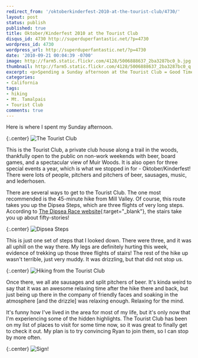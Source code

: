 ```yaml
---
redirect_from: '/oktoberkinderfest-2010-at-the-tourist-club/4730/'
layout: post
status: publish
published: true
title: Oktober/Kinderfest 2010 at the Tourist Club
disqus_id: 4730 http://superduperfantastic.net/?p=4730
wordpress_id: 4730
wordpress_url: http://superduperfantastic.net/?p=4730
date: '2010-09-21 00:04:39 -0700'
image: http://farm5.static.flickr.com/4128/5006888637_2ba3287bc0_b.jpg
thumbnail: http://farm5.static.flickr.com/4128/5006888637_2ba3287bc0_q.jpg
excerpt: <p>Spending a Sunday afternoon at the Tourist Club = Good Times!</p>
categories:
- California
tags:
- hiking
- Mt. Tamalpais
- Tourist Club
comments: true
---
```

Here is where I spent my Sunday afternoon.

{:.center}
![](http://farm5.static.flickr.com/4128/5006888637_2ba3287bc0_b.jpg "The Tourist Club")

This is the Tourist Club, a private club house along a trail in the woods, thankfully open to the public on non-work weekends with beer, board games, and a spectacular view of Muir Woods. It is also open for three special events a year, which is what we stopped in for - Oktober/Kinderfest! There were lots of people, pitchers and pitchers of beer, sausages, music, and lederhosen.

There are several ways to get to the Tourist Club. The one most recommended is the 45-minute hike from Mill Valley. Of course, this route takes you up the Dipsea Steps, which are three flights of very long steps. According to [The Dipsea Race website](http://www.dipsea.org/course.html){:target="_blank"}, the stairs take you up about fifty-stories!

{:.center}
![](http://farm5.static.flickr.com/4111/5007499474_c51a0f83ff_b.jpg "Dipsea Steps")

This is just one set of steps that I looked down. There were three, and it was all uphill on the way there. My legs are definitely hurting this week, evidence of trekking up those three flights of stairs! The rest of the hike up wasn't terrible, just very muddy. It was drizzling, but that did not stop us.

{:.center}
![](http://farm5.static.flickr.com/4109/5006889007_2321d0d362_b.jpg "Hiking from the Tourist Club")

Once there, we all ate sausages and split pitchers of beer. It's kinda weird to say that it was an awesome relaxing time after the hike there and back, but just being up there in the company of friendly faces and soaking in the atmosphere [and the drizzle] was relaxing enough. Relaxing for the mind.

It's funny how I've lived in the area for most of my life, but it's only now that I'm experiencing some of the hidden highlights. The Tourist Club has been on my list of places to visit for some time now, so it was great to finally get to check it out. My plan is to try convincing Ryan to join them, so I can stop by more often.

{:.center}
![](http://farm5.static.flickr.com/4108/5006878403_0276e86fc9.jpg "Sign!")